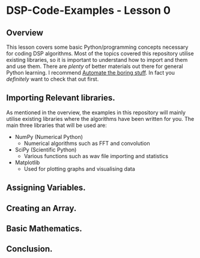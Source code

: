 # DSP-Code-Examples - Lesson 0

## Overview
This lesson covers some basic Python/programming concepts necessary for coding DSP algorithms.  Most of the topics covered this repository utilise existing libraries, so it is important to understand how to import and them and use them.  There are _plenty_ of better materials out there for general Python learning.  I recommend [Automate the boring stuff](https://automatetheboringstuff.com/).  In fact you _definitely_ want to check that out first.
## Importing Relevant libraries.
As mentioned in the overview, the examples in this repository will mainly utilise existing libraries where the algorithms have been written for you.  The main three libraries that will be used are:

* NumPy (Numerical Python)
    * Numerical algorithms such as FFT and convolution
* SciPy (Scientific Python)
    * Various functions such as wav file importing and statistics
* Matplotlib
    * Used for plotting graphs and visualising data

## Assigning Variables.

## Creating an Array.

## Basic Mathematics.

## Conclusion.